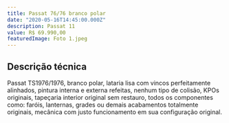 ```yaml
---
title: Passat 76/76 branco polar
date: "2020-05-16T14:45:00.000Z"
description: Passat 11
value: R$ 69.990,00
featuredImage: Foto 1.jpeg
---
```


## Descrição técnica

Passat TS1976/1976, branco polar, lataria lisa com vincos perfeitamente alinhados, pintura interna e externa refeitas, nenhum tipo de colisão, KPOs originais, tapeçaria interior original sem restauro, todos os componentes como: faróis, lanternas, grades ou demais acabamentos totalmente originais, mecânica com justo funcionamento em sua configuração original.